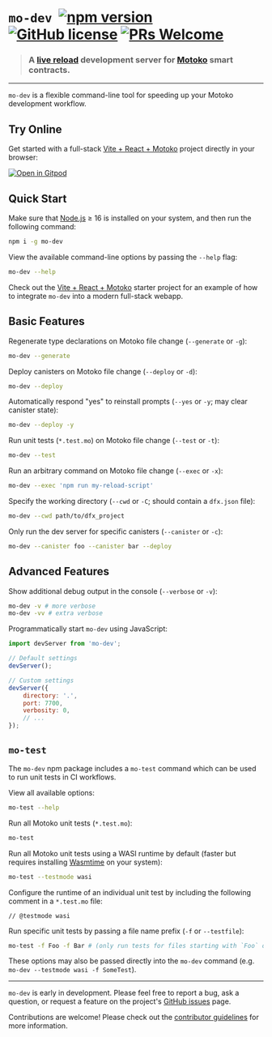
# `mo-dev` &nbsp;[![npm version](https://img.shields.io/npm/v/mo-dev.svg?logo=npm)](https://www.npmjs.com/package/mo-dev) [![GitHub license](https://img.shields.io/badge/license-Apache%202.0-blue.svg)](https://opensource.org/licenses/Apache-2.0) [![PRs Welcome](https://img.shields.io/badge/PRs-welcome-brightgreen.svg)](https://github.com/dfinity/motoko-dev-server/issues)

> ### A [live reload](https://blog.logrocket.com/complete-guide-full-stack-live-reload/) development server for [Motoko](https://smartcontracts.org/) smart contracts.

---

`mo-dev` is a flexible command-line tool for speeding up your Motoko development workflow. 

## Try Online

Get started with a full-stack [Vite + React + Motoko](https://github.com/rvanasa/vite-react-motoko#readme) project directly in your browser:

[![Open in Gitpod](https://gitpod.io/button/open-in-gitpod.svg)](https://gitpod.io/#https://github.com/rvanasa/vite-react-motoko)

## Quick Start

Make sure that [Node.js](https://nodejs.org/en/) ≥ 16 is installed on your system, and then run the following command:

```sh
npm i -g mo-dev
```

View the available command-line options by passing the `--help` flag:

```sh
mo-dev --help
```

Check out the [Vite + React + Motoko](https://github.com/rvanasa/vite-react-motoko#readme) starter project for an example of how to integrate `mo-dev` into a modern full-stack webapp.

## Basic Features

Regenerate type declarations on Motoko file change (`--generate` or `-g`):

```sh
mo-dev --generate
```

Deploy canisters on Motoko file change (`--deploy` or `-d`):

```sh
mo-dev --deploy
```

Automatically respond "yes" to reinstall prompts (`--yes` or `-y`; may clear canister state):

```sh
mo-dev --deploy -y
```

Run unit tests (`*.test.mo`) on Motoko file change (`--test` or `-t`):

```sh
mo-dev --test
```

Run an arbitrary command on Motoko file change (`--exec` or `-x`):

```sh
mo-dev --exec 'npm run my-reload-script'
```

Specify the working directory (`--cwd` or `-C`; should contain a `dfx.json` file):

```sh
mo-dev --cwd path/to/dfx_project
```

Only run the dev server for specific canisters (`--canister` or `-c`):

```sh
mo-dev --canister foo --canister bar --deploy
```

## Advanced Features

Show additional debug output in the console (`--verbose` or `-v`):

```sh
mo-dev -v # more verbose
mo-dev -vv # extra verbose
```

Programmatically start `mo-dev` using JavaScript:

```js
import devServer from 'mo-dev';

// Default settings
devServer();

// Custom settings
devServer({
    directory: '.',
    port: 7700,
    verbosity: 0,
    // ...
});
```

## `mo-test`

The `mo-dev` npm package includes a `mo-test` command which can be used to run unit tests in CI workflows. 

View all available options:

```sh
mo-test --help
```

Run all Motoko unit tests (`*.test.mo`):

```sh
mo-test
```

Run all Motoko unit tests using a WASI runtime by default (faster but requires installing [Wasmtime](https://wasmtime.dev/) on your system):

```sh
mo-test --testmode wasi
```

Configure the runtime of an individual unit test by including the following comment in a `*.test.mo` file:

```motoko
// @testmode wasi
```

Run specific unit tests by passing a file name prefix (`-f` or `--testfile`):

```sh
mo-test -f Foo -f Bar # (only run tests for files starting with `Foo` or `Bar`)
```

These options may also be passed directly into the `mo-dev` command (e.g. `mo-dev --testmode wasi -f SomeTest`).

---

`mo-dev` is early in development. Please feel free to report a bug, ask a question, or request a feature on the project's [GitHub issues](https://github.com/dfinity/motoko-dev-server/issues) page. 

Contributions are welcome! Please check out the [contributor guidelines](https://github.com/dfinity/motoko-dev-server/blob/main/.github/CONTRIBUTING.md) for more information.
